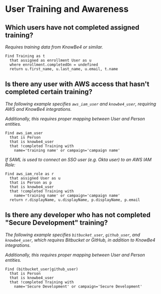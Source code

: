 # User Training and Awareness

## Which users have not completed assigned training?

_Requires training data from KnowBe4 or similar._

```j1ql
Find Training as t
  that assigned as enrollment User as u
  where enrollment.completedOn = undefined
  return u.first_name, u.last_name, u.email, t.name
```

## Is there any user with AWS access that hasn't completed certain training?

_The following example specifies `aws_iam_user` and `knowbe4_user`, requiring
AWS and KnowBe4 integrations._

_Additionally, this requires proper mapping between User and Person entities._

```j1ql
Find aws_iam_user
  that is Person
  that is knowbe4_user
  that !completed Training with
    name='training name' or campaign='campaign name'
```

_If SAML is used to connect an SSO user (e.g. Okta user) to an AWS IAM Role:_

```j1ql
Find aws_iam_role as r
  that assigned User as u
  that is Person as p
  that is knowbe4_user
  that !completed Training with
    name='training name' or campaign='campaign name'
  return r.displayName, u.displayName, p.displayName, p.email
```

## Is there any developer who has not completed "Secure Development" training?

_The following example specifies `bitbucket_user`, `github_user`, and
`knowbe4_user`, which requires Bitbucket or GitHub, in addition to KnowBe4
integrations._

_Additionally, this requires proper mapping between User and Person entities._

```j1ql
Find (bitbucket_user|github_user)
  that is Person
  that is knowbe4_user
  that !completed Training with
    name='Secure Development' or campaign='Secure Development'
```
